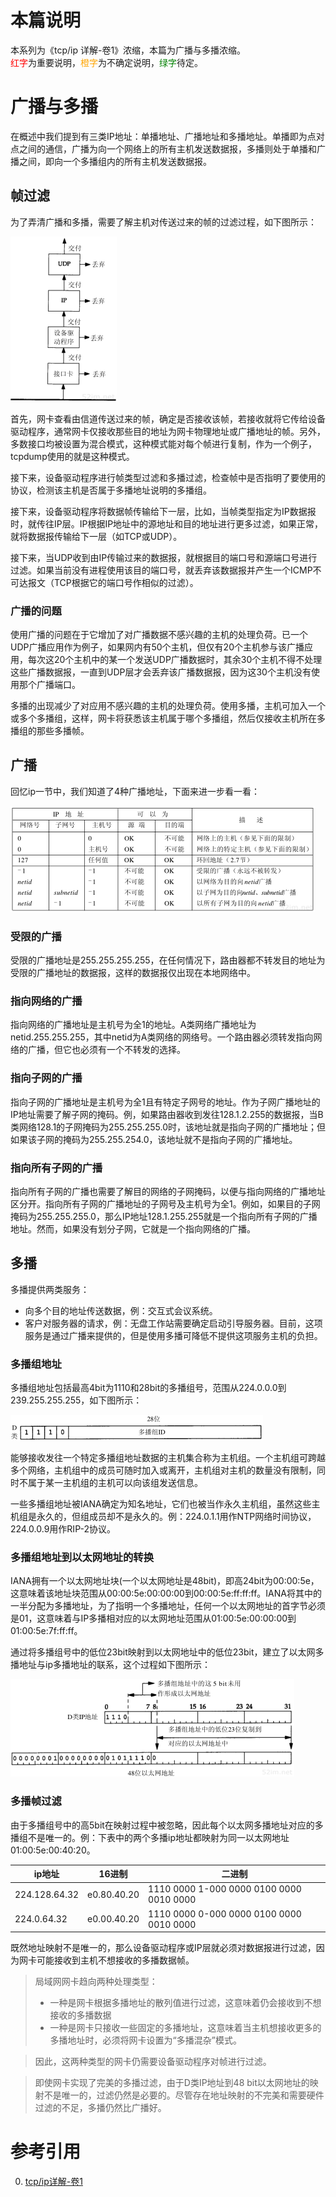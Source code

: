 # 本篇说明
本系列为《tcp/ip 详解-卷1》浓缩，本篇为广播与多播浓缩。<br>
<span style="color:red">红字</span>为重要说明，<span style="color:orange">橙字</span>为不确定说明，<span style="color:green">绿字</span>待定。

# 广播与多播
在概述中我们提到有三类IP地址：单播地址、广播地址和多播地址。单播即为点对点之间的通信，广播为向一个网络上的所有主机发送数据报，多播则处于单播和广播之间，即向一个多播组内的所有主机发送数据报。

## 帧过滤
为了弄清广播和多播，需要了解主机对传送过来的帧的过滤过程，如下图所示：

![](./广播与多播/帧过滤.png)

首先，网卡查看由信道传送过来的帧，确定是否接收该帧，若接收就将它传给设备驱动程序，通常网卡仅接收那些目的地址为网卡物理地址或广播地址的帧。另外，多数接口均被设置为混合模式，这种模式能对每个帧进行复制，作为一个例子，tcpdump使用的就是这种模式。

接下来，设备驱动程序进行帧类型过滤和多播过滤，检查帧中是否指明了要使用的协议，检测该主机是否属于多播地址说明的多播组。

接下来，设备驱动程序将数据帧传输给下一层，比如，当帧类型指定为IP数据报时，就传往IP层。IP根据IP地址中的源地址和目的地址进行更多过滤，如果正常，就将数据报传输给下一层（如TCP或UDP）。

接下来，当UDP收到由IP传输过来的数据报，就根据目的端口号和源端口号进行过滤。如果当前没有进程使用该目的端口号，就丢弃该数据报并产生一个ICMP不可达报文（TCP根据它的端口号作相似的过滤）。

### 广播的问题
使用广播的问题在于它增加了对广播数据不感兴趣的主机的处理负荷。已一个UDP广播应用作为例子，如果网内有50个主机，但仅有20个主机参与该广播应用，每次这20个主机中的某一个发送UDP广播数据时，其余30个主机不得不处理这些广播数据报，一直到UDP层才会丢弃该广播数据报，因为这30个主机没有使用那个广播端口。

多播的出现减少了对应用不感兴趣的主机的处理负荷。使用多播，主机可加入一个或多个多播组，这样，网卡将获悉该主机属于哪个多播组，然后仅接收主机所在多播组的那些多播帧。

## 广播
回忆ip一节中，我们知道了4种广播地址，下面来进一步看一看：

![](./广播与多播/特殊的ip地址.png)

### 受限的广播
受限的广播地址是255.255.255.255，在任何情况下，路由器都不转发目的地址为受限的广播地址的数据报，这样的数据报仅出现在本地网络中。

### 指向网络的广播
指向网络的广播地址是主机号为全1的地址。A类网络广播地址为netid.255.255.255，其中netid为A类网络的网络号。一个路由器必须转发指向网络的广播，但它也必须有一个不转发的选择。

### 指向子网的广播
指向子网的广播地址是主机号为全1且有特定子网号的地址。作为子网广播地址的IP地址需要了解子网的掩码。例，如果路由器收到发往128.1.2.255的数据报，当B类网络128.1的子网掩码为255.255.255.0时，该地址就是指向子网的广播地址；但如果该子网的掩码为255.255.254.0，该地址就不是指向子网的广播地址。

### 指向所有子网的广播
指向所有子网的广播也需要了解目的网络的子网掩码，以便与指向网络的广播地址区分开。指向所有子网的广播地址的子网号及主机号为全1。例如，如果目的子网掩码为255.255.255.0，那么IP地址128.1.255.255就是一个指向所有子网的广播地址。然而，如果没有划分子网，它就是一个指向网络的广播。

## 多播
多播提供两类服务：

- 向多个目的地址传送数据，例：交互式会议系统。
- 客户对服务器的请求，例：无盘工作站需要确定启动引导服务器。目前，这项服务是通过广播来提供的，但是使用多播可降低不提供这项服务主机的负担。

### 多播组地址
多播组地址包括最高4bit为1110和28bit的多播组号，范围从224.0.0.0到239.255.255.255，如下图所示：

![](./广播与多播/D类IP地址.png)

能够接收发往一个特定多播组地址数据的主机集合称为主机组。一个主机组可跨越多个网络，主机组中的成员可随时加入或离开，主机组对主机的数量没有限制，同时不属于某一主机组的主机可以向该组发送信息。

一些多播组地址被IANA确定为知名地址，它们也被当作永久主机组，虽然这些主机组是永久的，但组成员却不是永久的。例：224.0.1.1用作NTP网络时间协议，224.0.0.9用作RIP-2协议。

### 多播组地址到以太网地址的转换
IANA拥有一个以太网地址块(一个以太网地址是48bit)，即高24bit为00:00:5e，这意味着该地址块范围从00:00:5e:00:00:00到00:00:5e:ff:ff:ff。IANA将其中的一半分配为多播地址，为了指明一个多播地址，任何一个以太网地址的首字节必须是01，这意味着与IP多播相对应的以太网地址范围从01:00:5e:00:00:00到01:00:5e:7f:ff:ff。

通过将多播组号中的低位23bit映射到以太网地址中的低位23bit，建立了以太网多播地址与ip多播地址的联系，这个过程如下图所示：

![](./广播与多播/ip地址到以太网地址的映射.png)

### 多播帧过滤
由于多播组号中的高5bit在映射过程中被忽略，因此每个以太网多播地址对应的多播组不是唯一的。例：下表中的两个多播ip地址都映射为同一以太网地址01:00:5e:00:40:20。

|ip地址|16进制|二进制|
|---|---|---|
|224.128.64.32|e0.80.40.20|1110 0000 1-000 0000 0100 0000 0010 0000|
|224.0.64.32|e0.00.40.20|1110 0000 0-000 0000 0100 0000 0010 0000|

既然地址映射不是唯一的，那么设备驱动程序或IP层就必须对数据报进行过滤，因为网卡可能接收到主机不想接收的多播数据帧。

> 局域网网卡趋向两种处理类型：
> - 一种是网卡根据多播地址的散列值进行过滤，这意味着仍会接收到不想接收的多播数据
> - 一种是网卡只接收一些固定的多播地址，这意味着当主机想接收更多的多播地址时，必须将网卡设置为“多播混杂”模式。

> 因此，这两种类型的网卡仍需要设备驱动程序对帧进行过滤。

> 即使网卡实现了完美的多播过滤，由于D类IP地址到48 bit以太网地址的映射不是唯一的，过滤仍然是必要的。尽管存在地址映射的不完美和需要硬件过滤的不足，多播仍然比广播好。

# 参考引用
0. [tcp/ip详解-卷1](https://book.douban.com/subject/1088054/)

